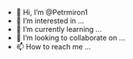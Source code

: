 - 👋 Hi, I’m @Petrmiron1
- 👀 I’m interested in ...
- 🌱 I’m currently learning ...
- 💞️ I’m looking to collaborate on ...
- 📫 How to reach me ...

<!--
OTI1NTA0OTIxNjY1Njc1MzI0 .YcuFoA . TOFQGrgpdRto-iVE6ZW-nyBBad4
